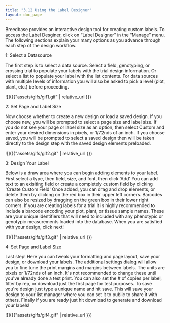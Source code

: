 ```yaml
---
title: "3.12 Using the Label Designer"
layout: doc_page
---
```

Breedbase provides an interactive design tool for creating custom labels. To access the Label Desginer, click on “Label Designer” in the “Manage” menu. The following sections explain your many options as you advance through each step of the design workflow.

1: Select a Datasource

The first step is to select a data source. Select a field, genotyping, or crossing trial to populate your labels with the trial design information. Or select a list to populate your label with the list contents.
For data sources with multiple levels of information you will also be asked to pick a level (plot, plant, etc.) before proceeding.

![]({{"assets/gifs/gif1.gif" | relative_url }})

2: Set Page and Label Size

Now choose whether to create a new design or load a saved design. If you choose new, you will be prompted to select a page size and label size.
If you do not see your page or label size as an option, then select Custom and enter your desired dimensions in pixels, or 1/72nds of an inch.
If you choose saved, you will be prompted to select a saved design then will be taken directly to the design step with the saved design elements preloaded.

![]({{"assets/gifs/gif2.gif" | relative_url }})

3: Design Your Label

Below is a draw area where you can begin adding elements to your label. First select a type, then field, size, and font, then click 'Add'
You can add text to an exisiting field or create a completely custom field by clicking 'Create Custom Field'
Once added, you can drag and drop elements, or delete them by clicking on the red box in their upper left corners.
Barcodes can also be resized by dragging on the green box in their lower right corners.
If you are creating labels for a trial it is highly recommended to include a barcode encoding your plot, plant, or tissue sample names.
These are your unique identifiers that will need to included with any phenotypic or genotypic measurements loaded into the database.
When you are satisfied with your design, click next!

![]({{"assets/gifs/gif3.gif" | relative_url }})

4: Set Page and Label Size

Last step! Here you can tweak your formatting and page layout, save your design, or download your labels.
The additional settings dialog will allow you to fine tune the print margins and margins between labels. The units are pixels or 1/72nds of an inch. It's not recommended to change these until you've already done a test print.
You can also set the # of copies per label, filter by rep, or download just the first page for test purposes.
To save you're design just type a unique name and hit save. This will save your design to your list manager where you can set it to public to share it with others.
Finally if you are ready just hit download to generate and download your labels!

![]({{"assets/gifs/gif4.gif" | relative_url }})
